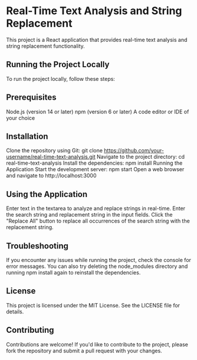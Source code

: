 # Real-Time Text Analysis and String Replacement

This project is a React application that provides real-time text analysis and string replacement functionality.

## Running the Project Locally

To run the project locally, follow these steps:

## Prerequisites

Node.js (version 14 or later)
npm (version 6 or later)
A code editor or IDE of your choice

## Installation

Clone the repository using Git: git clone https://github.com/your-username/real-time-text-analysis.git
Navigate to the project directory: cd real-time-text-analysis
Install the dependencies: npm install
Running the Application
Start the development server: npm start
Open a web browser and navigate to http://localhost:3000


## Using the Application
Enter text in the textarea to analyze and replace strings in real-time.
Enter the search string and replacement string in the input fields.
Click the "Replace All" button to replace all occurrences of the search string with the replacement string.


## Troubleshooting

If you encounter any issues while running the project, check the console for error messages. You can also try deleting the node_modules directory and running npm install again to reinstall the dependencies.

 ## License

This project is licensed under the MIT License. See the LICENSE file for details.

## Contributing

Contributions are welcome! If you'd like to contribute to the project, please fork the repository and submit a pull request with your changes.
